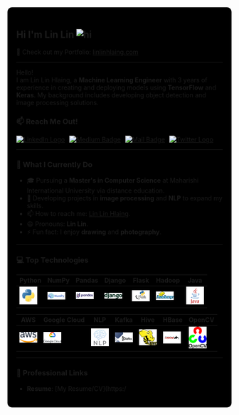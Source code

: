 <div style="background-color: black; padding: 20px; border-radius: 10px;">

## Hi I'm Lin Lin <img src="https://user-images.githubusercontent.com/1303154/88677602-1635ba80-d120-11ea-84d8-d263ba5fc3c0.gif" width="28px" height="28px" alt="hi">

🚀 Check out my Portfolio: [linlinhlaing.com](https://linlinhlaing.com/)

---

Hello!  
I am Lin Lin Hlaing, a **Machine Learning Engineer** with 3 years of experience in creating and deploying models using **TensorFlow** and **Keras**. My background includes developing object detection and image processing solutions.

### 📫 Reach Me Out!

<div style="display: flex; align-items: center; gap: 10px;">
    <a href="https://www.linkedin.com/in/lin-hlaing/">
        <img src="https://cdn-icons-png.flaticon.com/512/174/174857.png" alt="LinkedIn Logo" width="20" height="20" />
    </a>
    <a href="https://medium.com/@linhlaing">
        <img src="https://img.shields.io/badge/-Medium-00ab6c?style=flat&logo=medium&logoColor=white" alt="Medium Badge" />
    </a>
    <a href="mailto:linhlaing@outlook.com">
        <img src="https://img.shields.io/badge/-Outlook-0072C6?style=flat&logo=microsoftoutlook&logoColor=white" alt="Mail Badge" />
    </a>
    <a href="https://twitter.com/LLinhlaing68616">
        <img src="https://cdn-icons-png.flaticon.com/512/733/733579.png" alt="Twitter Logo" width="20" height="20" />
    </a>
</div>

---

### 🌟 What I Currently Do
- 🎓 Pursuing a **Master's in Computer Science** at Maharishi International University via distance education.
- 🤖 Developing projects in **image processing** and **NLP** to expand my skills.
- 📫 How to reach me: [Lin Lin Hlaing](https://www.linkedin.com/in/lin-hlaing/).
- 😄 Pronouns: **Lin Lin**.
- ⚡ Fun fact: I enjoy **drawing** and **photography**.

---

### 💻 Top Technologies

| Python | NumPy | Pandas | Django | Flask | Hadoop | Java |
|--------|-------|--------|--------|-------|--------|------|
| [<img src="images/python.png" alt="Python" width="40"/>](https://www.python.org/) | [<img src="images/numpy.png" alt="NumPy" width="40"/>](https://numpy.org/) | [<img src="images/pandas.png" alt="Pandas" width="40"/>](https://pandas.pydata.org/) | [<img src="images/django.png" alt="Django" width="40"/>](https://www.djangoproject.com/) | [<img src="images/flask.png" alt="Flask" width="40"/>](https://flask.palletsprojects.com/) | [<img src="images/hadoop.png" alt="Hadoop" width="40"/>](https://hadoop.apache.org/) | [<img src="images/java.png" alt="Java" width="40"/>](https://www.java.com/) |

| AWS | Google Cloud | NLP | Kafka | Hive | HBase | OpenCV |
|-----|--------------|-----|-------|------|-------|--------|
| [<img src="images/aws.png" alt="AWS" width="40"/>](https://aws.amazon.com/) | [<img src="images/google-cloud.png" alt="Google Cloud" width="40"/>](https://cloud.google.com/) | [<img src="images/nlp.png" alt="Natural Language Processing" width="40"/>](https://en.wikipedia.org/wiki/Natural_language_processing) | [<img src="images/kafka.png" alt="Kafka" width="40"/>](https://kafka.apache.org/) | [<img src="images/hive.png" alt="Hive" width="40"/>](https://hive.apache.org/) | [<img src="images/hbase.png" alt="HBase" width="40"/>](https://hbase.apache.org/) | [<img src="images/opencv.svg" alt="OpenCV" width="40"/>](https://opencv.org/) |

---

### 📄 Professional Links
- **Resume**: [My Resume/CV](https:/
